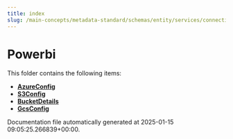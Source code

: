 ```yaml
---
title: index
slug: /main-concepts/metadata-standard/schemas/entity/services/connections/dashboard/powerbi
---
```


# Powerbi

This folder contains the following items:

- [**AzureConfig**](/main-concepts/metadata-standard/schemas/entity/services/connections/dashboard/powerbi/azureconfig)
- [**S3Config**](/main-concepts/metadata-standard/schemas/entity/services/connections/dashboard/powerbi/s3config)
- [**BucketDetails**](/main-concepts/metadata-standard/schemas/entity/services/connections/dashboard/powerbi/bucketdetails)
- [**GcsConfig**](/main-concepts/metadata-standard/schemas/entity/services/connections/dashboard/powerbi/gcsconfig)


Documentation file automatically generated at 2025-01-15 09:05:25.266839+00:00.
